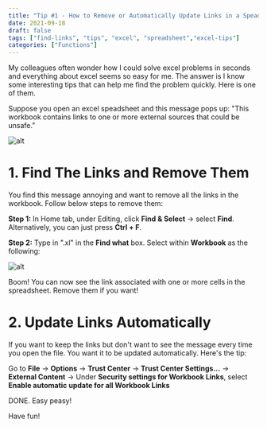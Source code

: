 ```yaml
---
title: "Tip #1 - How to Remove or Automatically Update Links in a Speadsheet"
date: 2021-09-18
draft: false
tags: ["find-links", "tips", "excel", "spreadsheet","excel-tips"]
categories: ["Functions"]
---
```

My colleagues often wonder how I could solve excel problems in seconds and everything about excel seems so easy for me. The answer is I know some interesting tips that can help me find the problem quickly. Here is one of them.

Suppose you open an excel speadsheet and this message pops up: "This workbook contains links to one or more external sources that could be unsafe."

![alt](/images/links.png)

# 1. Find The Links and Remove Them
You find this message annoying and want to remove all the links in the workbook. Follow below steps to remove them:

**Step 1:** In Home tab, under Editing, click **Find & Select** -> select **Find**. Alternatively, you can just press **Ctrl + F**.

**Step 2:** Type in ".xl" in the **Find what** box. Select within **Workbook** as the following:

![alt](/images/find.png)

Boom! You can now see the link associated with one or more cells in the spreadsheet. Remove them if you want!

# 2. Update Links Automatically

If you want to keep the links but don't want to see the message every time you open the file. You want it to be updated automatically. Here's the tip:

Go to **File** -> **Options** -> **Trust Center** -> **Trust Center Settings...** -> **External Content** -> Under **Security settings for Workbook Links**, select **Enable automatic update for all Workbook Links**

DONE. Easy peasy!

Have fun!
